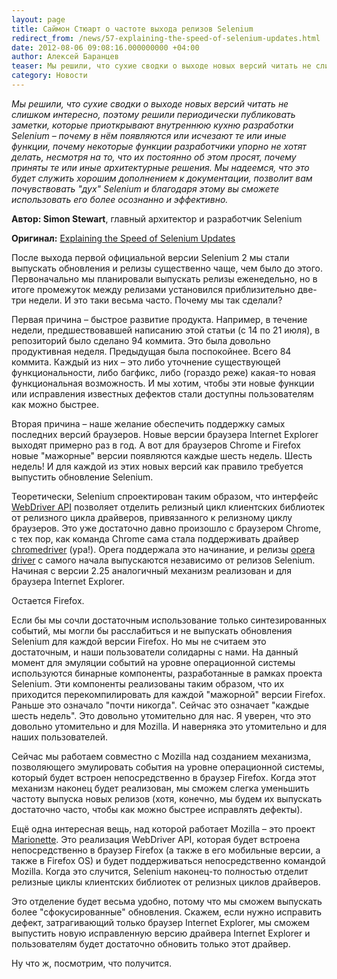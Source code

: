 ```yaml
---
layout: page
title: Саймон Стюарт о частоте выхода релизов Selenium
redirect_from: /news/57-explaining-the-speed-of-selenium-updates.html
date: 2012-08-06 09:08:16.000000000 +04:00
author: Алексей Баранцев
teaser: Мы решили, что сухие сводки о выходе новых версий читать не слишком интересно, поэтому решили периодически публиковать заметки, которые приоткрывают внутреннюю кухню разработки Selenium – почему в нём появляются или исчезают те или иные функции, почему некоторые функции разработчики упорно не хотят делать, несмотря на то, что их постоянно об этом просят, почему приняты те или иные архитектурные решения. Мы надеемся, что это будет служить хорошим дополнением к документации, позволит вам почувствовать \"дух\" Selenium и благодаря этому вы сможете использовать его более осознанно и эффективно
category: Новости
---
```

*Мы решили, что сухие сводки о выходе новых версий читать не слишком интересно, поэтому решили периодически публиковать заметки, которые приоткрывают внутреннюю кухню разработки Selenium – почему в нём появляются или исчезают те или иные функции, почему некоторые функции разработчики упорно не хотят делать, несмотря на то, что их постоянно об этом просят, почему приняты те или иные архитектурные решения. Мы надеемся, что это будет служить хорошим дополнением к документации, позволит вам почувствовать "дух" Selenium и благодаря этому вы сможете использовать его более осознанно и эффективно.*

**Автор: Simon Stewart**, главный архитектор и разработчик Selenium

**Оригинал:** [Explaining the Speed of Selenium Updates](http://blog.rocketpoweredjetpants.com/2012/07/explaining-speed-of-selenium-updates.html)

После выхода первой официальной версии Selenium 2 мы стали выпускать обновления и релизы существенно чаще, чем было до этого. Первоначально мы планировали выпускать релизы еженедельно, но в итоге промежуток между релизами установился приблизительно две-три недели. И это таки весьма часто. Почему мы так сделали?

Первая причина – быстрое развитие продукта. Например, в течение недели, предшествовавшей написанию этой статьи (с 14 по 21 июля), в репозиторий было сделано 94 коммита. Это была довольно продуктивная неделя. Предыдущая была поспокойнее. Всего 84 коммита. Каждый из них – это либо уточнение существующей функциональности, либо багфикс, либо (гораздо реже) какая-то новая функциональная возможность. И мы хотим, чтобы эти новые функции или исправления известных дефектов стали доступны пользователям как можно быстрее.

Вторая причина – наше желание обеспечить поддержку самых последних версий браузеров. Новые версии браузера Internet Explorer выходят примерно раз в год. А вот для браузеров Chrome и Firefox новые "мажорные" версии появляются каждые шесть недель. Шесть недель! И для каждой из этих новых версий как правило требуется выпустить обновление Selenium.

Теоретически, Selenium спроектирован таким образом, что интерфейс [WebDriver API](http://code.google.com/p/selenium/wiki/JsonWireProtocol) позволяет отделить релизный цикл клиентских библиотек от релизного цикла драйверов, привязанного к релизному циклу браузеров. Это уже достаточно давно произошло с браузером Chrome, с тех пор, как команда Chrome сама стала поддерживать драйвер [chromedriver](https://code.google.com/p/chromedriver/downloads/list) (ура!). Opera поддержала это начинание, и релизы [opera driver](http://www.opera.com/developer/tools/operadriver/) с самого начала выпускаются независимо от релизов Selenium. Начиная с версии 2.25 аналогичный механизм реализован и для браузера Internet Explorer.

Остается Firefox.

Если бы мы сочли достаточным использование только синтезированных событий, мы могли бы расслабиться и не выпускать обновления Selenium для каждой версии Firefox. Но мы не считаем это достаточным, и наши пользователи солидарны с нами. На данный момент для эмуляции событий на уровне операционной системы используются бинарные компоненты, разработанные в рамках проекта Selenium. Эти компоненты реализованы таким образом, что их приходится перекомпилировать для каждой "мажорной" версии Firefox. Раньше это означало "почти никогда". Сейчас это означает "каждые шесть недель". Это довольно утомительно для нас. Я уверен, что это довольно утомительно и для Mozilla. И наверняка это утомительно и для наших пользователей.

Сейчас мы работаем совместно с Mozilla над созданием механизма, позволяющего эмулировать события на уровне операционной системы, который будет встроен непосредственно в браузер Firefox. Когда этот механизм наконец будет реализован, мы сможем слегка уменьшить частоту выпуска новых релизов (хотя, конечно, мы будем их выпускать достаточно часто, чтобы как можно быстрее исправлять дефекты).

Ещё одна интересная вещь, над которой работает Mozilla – это проект [Marionette](https://wiki.mozilla.org/Auto-tools/Projects/Marionette). Это реализация WebDriver API, которая будет встроена непосредственно в браузер Firefox (а также в его мобильные версии, а также в Firefox OS) и будет поддерживаться непосредственно командой Mozilla. Когда это случится, Selenium наконец-то полностью отделит релизные циклы клиентских библиотек от релизных циклов драйверов.

Это отделение будет весьма удобно, потому что мы сможем выпускать более "сфокусированные" обновления. Скажем, если нужно исправить дефект, затрагивающий только браузер Internet Explorer, мы сможем выпустить новую исправленную версию драйвера Internet Explorer и пользователям будет достаточно обновить только этот драйвер.

Ну что ж, посмотрим, что получится.